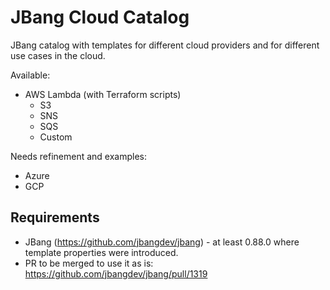 # JBang Cloud Catalog

JBang catalog with templates for different cloud providers and for different use cases in the cloud.

Available:
- AWS Lambda (with Terraform scripts)
  - S3
  - SNS
  - SQS
  - Custom

Needs refinement and examples:
- Azure
- GCP

## Requirements
- JBang (https://github.com/jbangdev/jbang) - at least 0.88.0 where template properties were introduced.
- PR to be merged to use it as is: https://github.com/jbangdev/jbang/pull/1319